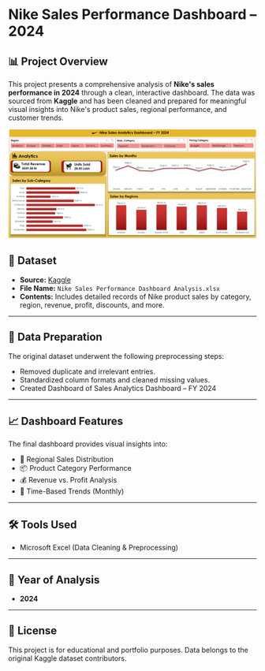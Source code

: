 # Nike Sales Performance Dashboard – 2024

## 📊 Project Overview

This project presents a comprehensive analysis of **Nike's sales performance in 2024** through a clean, interactive dashboard. The data was sourced from **Kaggle** and has been cleaned and prepared for meaningful visual insights into Nike's product sales, regional performance, and customer trends.

![Dashboard Preview](https://github.com/rakesh-meka/Nike-Sales-Performance-Dashboard-2024/blob/2191da9892992633ec278ed253fdd195d63168be/Dashboard.png?raw=true)

## 📁 Dataset

- **Source:** [Kaggle](https://www.kaggle.com/)
- **File Name:** `Nike Sales Performance Dashboard Analysis.xlsx`
- **Contents:** Includes detailed records of Nike product sales by category, region, revenue, profit, discounts, and more.

---

## 🔧 Data Preparation

The original dataset underwent the following preprocessing steps:

- Removed duplicate and irrelevant entries.
- Standardized column formats and cleaned missing values.
-  Created Dashboard of Sales Analytics Dashboard – FY 2024

---

## 📈 Dashboard Features

The final dashboard provides visual insights into:

- 📍 Regional Sales Distribution  
- 📦 Product Category Performance  
- 💰 Revenue vs. Profit Analysis  
- 📅 Time-Based Trends (Monthly)
---

## 🛠️ Tools Used

- Microsoft Excel (Data Cleaning & Preprocessing)
---

## 📅 Year of Analysis

- **2024**

---

## 📄 License

This project is for educational and portfolio purposes. Data belongs to the original Kaggle dataset contributors.
